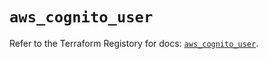 # `aws_cognito_user`

Refer to the Terraform Registory for docs: [`aws_cognito_user`](https://registry.terraform.io/providers/hashicorp/aws/4.67.0/docs/resources/cognito_user).
